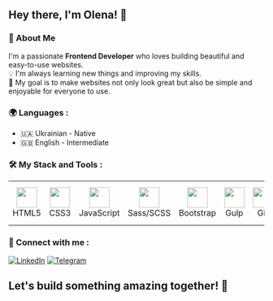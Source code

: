## Hey there, I'm Olena! 👋

### 🚀 About Me
I'm a passionate **Frontend Developer** who loves building beautiful and easy-to-use websites.<br>
💡 I'm always learning new things and improving my skills. <br>
🎯 My goal is to make websites not only look great but also be simple and enjoyable for everyone to use.


### 🌍 Languages :
- 🇺🇦 Ukrainian - Native  
- 🇬🇧 English - Intermediate  

### 🛠 My Stack and Tools :

<table>
  <tr>
    <td align="center"><img src="https://cdn.jsdelivr.net/gh/devicons/devicon/icons/html5/html5-original.svg" width="40" height="40" /><br>HTML5</td>
    <td align="center"><img src="https://cdn.jsdelivr.net/gh/devicons/devicon/icons/css3/css3-original.svg" width="40" height="40" /><br>CSS3</td>
    <td align="center"><img src="https://cdn.jsdelivr.net/gh/devicons/devicon/icons/javascript/javascript-original.svg" width="40" height="40" /><br>JavaScript</td>
    <td align="center"><img src="https://cdn.jsdelivr.net/gh/devicons/devicon/icons/sass/sass-original.svg" width="40" height="40" /><br>Sass/SCSS</td>
 <td align="center"><img src="https://cdn.jsdelivr.net/gh/devicons/devicon/icons/bootstrap/bootstrap-original.svg" width="40" height="40" /><br>Bootstrap</td>
    <td align="center"><img src="https://cdn.jsdelivr.net/gh/devicons/devicon/icons/gulp/gulp-plain.svg" width="40" height="40" /><br>Gulp</td>
    <td align="center"><img src="https://cdn.jsdelivr.net/gh/devicons/devicon/icons/git/git-original.svg" width="40" height="40" /><br>Git</td>
    <td align="center"><img src="https://cdn.jsdelivr.net/gh/devicons/devicon/icons/vscode/vscode-original.svg" width="40" height="40" /><br>VS Code</td>
     <td align="center"><img src="https://cdn.jsdelivr.net/gh/devicons/devicon/icons/figma/figma-original.svg" width="40" height="40" /><br>Figma</td>
  </tr>

</table>


### 🔗 Connect with me :
[![LinkedIn](https://img.shields.io/badge/LinkedIn-0077B5?style=for-the-badge&logo=linkedin&logoColor=white)](https://www.linkedin.com/in/olena-zlotarenchuk-835139195/)
[![Telegram](https://img.shields.io/badge/Telegram-26A5E4?style=for-the-badge&logo=telegram&logoColor=white)](https://t.me/olena_zlot)

## Let's build something amazing together! 🚀
